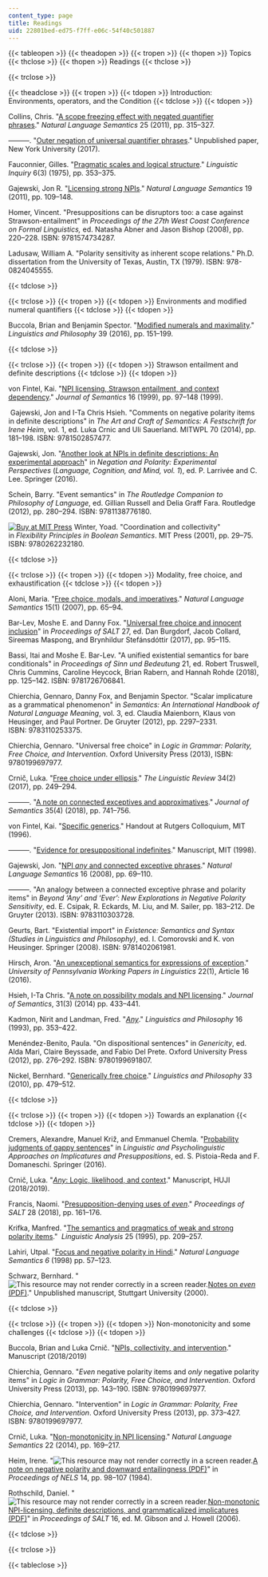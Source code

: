 ```yaml
---
content_type: page
title: Readings
uid: 22801bed-ed75-f7ff-e06c-54f40c501887
---
```


{{< tableopen >}}
{{< theadopen >}}
{{< tropen >}}
{{< thopen >}}
Topics
{{< thclose >}}
{{< thopen >}}
Readings
{{< thclose >}}

{{< trclose >}}

{{< theadclose >}}
{{< tropen >}}
{{< tdopen >}}
Introduction: Environments, operators, and the Condition
{{< tdclose >}}
{{< tdopen >}}


Collins, Chris. "[A scope freezing effect with negated quantifier phrases](https://doi.org/10.1007/s11050-017-9137-8)." _Natural Language Semantics_ 25 (2011), pp. 315–327.

———. "[Outer negation of universal quantifier phrases](https://ling.auf.net/lingbuzz/003642)." Unpublished paper, New York University (2017).

Fauconnier, Gilles. "[Pragmatic scales and logical structure](http://www.jstor.org/stable/4177882)." _Linguistic Inquiry_ 6(3) (1975), pp. 353–375.

Gajewski, Jon R. "[Licensing strong NPIs](https://doi.org/10.1007/s11050-010-9067-1)." _Natural Language Semantics_ 19 (2011), pp. 109–148.

Homer, Vincent. "Presuppositions can be disruptors too: a case against Strawson-entailment" in _Proceedings of the 27th West Coast Conference on Formal Linguistics,_ ed. Natasha Abner and Jason Bishop (2008), pp. 220–228. ISBN: 9781574734287.

Ladusaw, William A. "Polarity sensitivity as inherent scope relations." Ph.D. dissertation from the University of Texas, Austin, TX (1979). ISBN: 978-0824045555.


{{< tdclose >}}

{{< trclose >}}
{{< tropen >}}
{{< tdopen >}}
Environments and modified numeral quantifiers
{{< tdclose >}}
{{< tdopen >}}


Buccola, Brian and Benjamin Spector. "[Modified numerals and maximality](https://doi.org/10.1007/s10988-016-9187-2)." _Linguistics and Philosophy_ 39 (2016), pp. 151–199.


{{< tdclose >}}

{{< trclose >}}
{{< tropen >}}
{{< tdopen >}}
Strawson entailment and definite descriptions
{{< tdclose >}}
{{< tdopen >}}


von Fintel, Kai. "[NPI licensing, Strawson entailment, and context dependency](https://doi.org/10.1093/jos/16.2.97)." _Journal of Semantics_ 16 (1999), pp. 97–148 (1999).

 Gajewski, Jon and I-Ta Chris Hsieh. "Comments on negative polarity items in definite descriptions" in _The Art and Craft of Semantics: A Festschrift for Irene Heim_, vol. 1, ed. Luka Crnic and Uli Sauerland. MITWPL 70 (2014), pp. 181–198. ISBN: 9781502857477.

Gajewski, Jon. "[Another look at NPIs in definite descriptions: An experimental approach](https://doi.org/10.1007/978-3-319-17464-8_13)" in _Negation and Polarity: Experimental Perspectives_ (_Language, Cognition, and Mind, vol. 1_), ed. P. Larrivée and C. Lee. Springer (2016).

Schein, Barry. "Event semantics" in _The Routledge Companion to Philosophy of Language_, ed. Gillian Russell and Delia Graff Fara. Routledge (2012), pp. 280–294. ISBN: 9781138776180.

[![Buy at MIT Press](/images/mp_logo.gif)](https://mitpress.mit.edu/9780262232180) Winter, Yoad. "Coordination and collectivity" in _Flexibility Principles in Boolean Semantics_. MIT Press (2001), pp. 29–75. ISBN: 9780262232180.


{{< tdclose >}}

{{< trclose >}}
{{< tropen >}}
{{< tdopen >}}
Modality, free choice, and exhaustification
{{< tdclose >}}
{{< tdopen >}}


Aloni, Maria. "[Free choice, modals, and imperatives](https://doi.org/10.1007/s11050-007-9010-2)." _Natural Language Semantics_ 15(1) (2007), pp. 65–94.

Bar-Lev, Moshe E. and Danny Fox. "[Universal free choice and innocent inclusion](https://journals.linguisticsociety.org/proceedings/index.php/SALT/article/view/27.95/3817)" in _Proceedings of SALT_ 27, ed. Dan Burgdorf, Jacob Collard, Sireemas Maspong, and Brynhildur Stefánsdóttir (2017), pp. 95–115.

Bassi, Itai and Moshe E. Bar-Lev. "A unified existential semantics for bare conditionals" in _Proceedings of Sinn und Bedeutung_ 21, ed. Robert Truswell, Chris Cummins, Caroline Heycock, Brian Rabern, and Hannah Rohde (2018), pp. 125–142. ISBN: 9781726706841.

Chierchia, Gennaro, Danny Fox, and Benjamin Spector. "Scalar implicature as a grammatical phenomenon" in _Semantics: An International Handbook of Natural Language Meaning_, vol. 3, ed. Claudia Maienborn, Klaus von Heusinger, and Paul Portner. De Gruyter (2012), pp. 2297–2331. ISBN: 9783110253375.

Chierchia, Gennaro. "Universal free choice" in _Logic in Grammar: Polarity, Free Choice, and Intervention_. Oxford University Press (2013), ISBN: 9780199697977.

Crnič, Luka. "[Free choice under ellipsis](https://doi.org/10.1515/tlr-2017-0002)." _The Linguistic Review_ 34(2) (2017), pp. 249–294.

———. "[A note on connected exceptives and approximatives](https://doi.org/10.1093/jos/ffy011)." _Journal of Semantics_ 35(4) (2018), pp. 741–756.

von Fintel, Kai. "[Specific generics](https://web.mit.edu/fintel/fintel-1996-specific-generics.pdf)." Handout at Rutgers Colloquium, MIT (1996).

———. "[Evidence for presuppositional indefinites](http://web.mit.edu/fintel/fintel-1998-presupp-indef.pdf)." Manuscript, MIT (1998).

Gajewski, Jon. "[NPI _any_ and connected exceptive phrases](https://doi.org/10.1007/s11050-007-9025-8)." _Natural Language Semantics_ 16 (2008), pp. 69–110.

———. "An analogy between a connected exceptive phrase and polarity items" in _Beyond ‘Any’ and ‘Ever’: New Explorations in Negative Polarity Sensitivity_, ed. E. Csipak, R. Eckards, M. Liu, and M. Sailer, pp. 183–212. De Gruyter (2013). ISBN: 9783110303728.

Geurts, Bart. "Existential import" in _Existence: Semantics and Syntax (Studies in Linguistics and Philosophy)_, ed. I. Comorovski and K. von Heusinger. Springer (2008). ISBN: 9781402061981.

Hirsch, Aron. "[An unexceptional semantics for expressions of exception](https://repository.upenn.edu/pwpl/vol22/iss1/16)." _University of Pennsylvania Working Papers in Linguistics_ 22(1), Article 16 (2016).

Hsieh, I-Ta Chris. "[A note on possibility modals and NPI licensing](https://doi.org/10.1093/jos/fft009)." _Journal of Semantics_, 31(3) (2014) pp. 433–441. 

Kadmon, Nirit and Landman, Fred. "_[Any](https://doi.org/10.1007/BF00985272)_." _Linguistics and Philosophy_ 16 (1993), pp. 353–422.

Menéndez-Benito, Paula. "On dispositional sentences" in _Genericity_, ed. Alda Mari, Claire Beyssade, and Fabio Del Prete. Oxford University Press (2012), pp. 276–292. ISBN: 9780199691807.

Nickel, Bernhard. "[Generically free choice](https://doi.org/10.1007/s10988-011-9087-4)." _Linguistics and Philosophy_ 33 (2010), pp. 479–512.


{{< tdclose >}}

{{< trclose >}}
{{< tropen >}}
{{< tdopen >}}
Towards an explanation
{{< tdclose >}}
{{< tdopen >}}


Cremers, Alexandre, Manuel Križ, and Emmanuel Chemla. "[Probability judgments of gappy sentences](https://doi.org/10.1007/978-3-319-50696-8_5)" in _Linguistic and Psycholinguistic Approaches on Implicatures and Presuppositions_, ed. S. Pistoia-Reda and F. Domaneschi. Springer (2016).

Crnič, Luka. "[_Any_: Logic, likelihood, and context](https://ling.auf.net/lingbuzz/004552)." Manuscript, HUJI (2018/2019).

Francis, Naomi. "[Presupposition-denying uses of _even_](https://journals.linguisticsociety.org/proceedings/index.php/SALT/article/view/28.161/4040)." _Proceedings of SALT_ 28 (2018), pp. 161–176.

Krifka, Manfred. "[The semantics and pragmatics of weak and strong polarity items](http://dx.doi.org/10.3765/salt.v4i0.2462)."  _Linguistic Analysis_ 25 (1995), pp. 209–257.

Lahiri, Utpal. "[Focus and negative polarity in Hindi](https://doi.org/10.1023/A:1008211808250)." _Natural Language Semantics 6_ (1998) pp. 57–123.

Schwarz, Bernhard. "![This resource may not render correctly in a screen reader.](/images/inacessible.gif)[Notes on _even_ (PDF)](http://webpages.mcgill.ca/staff/group4/bschwa8/web/pdf/even.pdf)." Unpublished manuscript, Stuttgart University (2000).


{{< tdclose >}}

{{< trclose >}}
{{< tropen >}}
{{< tdopen >}}
Non-monotonicity and some challenges
{{< tdclose >}}
{{< tdopen >}}


Buccola, Brian and Luka Crnič. "[NPIs, collectivity, and intervention](https://ling.auf.net/lingbuzz/004553)." Manuscript (2018/2019)

Chierchia, Gennaro. "_Even_ negative polarity items and _only_ negative polarity items" in _Logic in Grammar: Polarity, Free Choice, and Intervention_. Oxford University Press (2013), pp. 143–190. ISBN: 9780199697977.

Chierchia, Gennaro. "Intervention" in _Logic in Grammar: Polarity, Free Choice, and Intervention_. Oxford University Press (2013), pp. 373–427. ISBN: 9780199697977.

Crnič, Luka. "[Non-monotonicity in NPI licensing](https://doi.org/10.1007/s11050-014-9104-6)." _Natural Language Semantics_ 22 (2014), pp. 169–217.

Heim, Irene. "![This resource may not render correctly in a screen reader.](/images/inacessible.gif)[A note on negative polarity and downward entailingness (PDF)](https://semanticsarchive.net/Archive/DUxZWMyM/Heim_nels14.pdf)" in _Proceedings of NELS_ 14, pp. 98–107 (1984).

Rothschild, Daniel. "![This resource may not render correctly in a screen reader.](/images/inacessible.gif)[Non-monotonic NPI-licensing, definite descriptions, and grammaticalized implicatures (PDF)](https://ecommons.cornell.edu/bitstream/handle/1813/7590/salt16_rothschild_228_240.pdf)" in _Proceedings of SALT_ 16, ed. M. Gibson and J. Howell (2006).


{{< tdclose >}}

{{< trclose >}}

{{< tableclose >}}